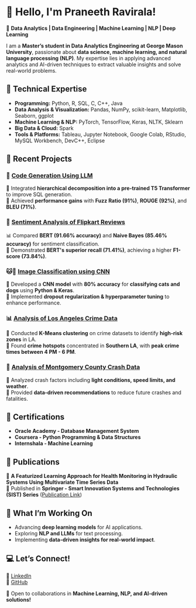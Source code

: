# 👋 Hello, I'm Praneeth Ravirala!  

📍 **Data Analytics | Data Engineering | Machine Learning | NLP | Deep Learning**  

I am a **Master’s student in Data Analytics Engineering at George Mason University**, passionate about **data science, machine learning, and natural language processing (NLP)**. My expertise lies in applying advanced analytics and AI-driven techniques to extract valuable insights and solve real-world problems.  

## 🔹 Technical Expertise  
- **Programming:** Python, R, SQL, C, C++, Java  
- **Data Analysis & Visualization:** Pandas, NumPy, scikit-learn, Matplotlib, Seaborn, ggplot  
- **Machine Learning & NLP:** PyTorch, TensorFlow, Keras, NLTK, Sklearn  
- **Big Data & Cloud:** Spark  
- **Tools & Platforms:** Tableau, Jupyter Notebook, Google Colab, RStudio, MySQL Workbench, DevC++, Eclipse  

## 🔹 Recent Projects  

### 🤖 [Code Generation Using LLM](https://github.com/praneethravirala/Code-Generation-Using-LLM.git)  
🚀 Integrated **hierarchical decomposition into a pre-trained T5 Transformer** to improve SQL generation.  
📌 Achieved **performance gains** with **Fuzz Ratio (91%)**, **ROUGE (92%)**, and **BLEU (71%)**.  

### 📝 [Sentiment Analysis of Flipkart Reviews](https://github.com/praneethravirala/Sentiment-Analysis-of-Flipkart-Reviews-Data.git)  
📊 Compared **BERT (91.66% accuracy)** and **Naive Bayes (85.46% accuracy)** for sentiment classification.  
📌 Demonstrated **BERT's superior recall (71.41%)**, achieving a higher **F1-score (73.84%)**.  

### 🐱🐶 [Image Classification using CNN](https://github.com/praneethravirala/Cats-vs-Dogs-Classification-using-CNN-Python-Keras.git)  
📌 Developed a **CNN model** with **80% accuracy** for **classifying cats and dogs** using **Python & Keras**.  
🚀 Implemented **dropout regularization & hyperparameter tuning** to enhance performance.  

### 📊 [Analysis of Los Angeles Crime Data](https://github.com/praneethravirala/Analysis-of-Los-Angeles-Crime-Data.git)  
📌 Conducted **K-Means clustering** on crime datasets to identify **high-risk zones** in LA.  
🚀 Found **crime hotspots** concentrated in **Southern LA**, with **peak crime times between 4 PM - 6 PM**.  

### 🚗 [Analysis of Montgomery County Crash Data](https://github.com/praneethravirala/Analysis-of-Montgomery-County-Crash-Reporting-Drivers-Data..git)  
📌 Analyzed crash factors including **light conditions, speed limits, and weather**.  
🚀 Provided **data-driven recommendations** to reduce future crashes and fatalities.  

## 🔹 Certifications  
- **Oracle Academy - Database Management System**  
- **Coursera - Python Programming & Data Structures**  
- **Internshala - Machine Learning**  

## 🔹 Publications  
📄 **A Featurized Learning Approach for Health Monitoring in Hydraulic Systems Using Multivariate Time Series Data**  
📌 Published in **Springer - Smart Innovation Systems and Technologies (SIST) Series** ([Publication Link](https://link.springer.com/chapter/10.1007/978-981-16-9705-0_7))  

## 🔹 What I’m Working On  
- Advancing **deep learning models** for AI applications.  
- Exploring **NLP and LLMs** for text processing.  
- Implementing **data-driven insights for real-world impact**.  

## 💻 Let’s Connect!  
📩 [LinkedIn](https://www.linkedin.com/in/praneeth-ravirala-521714178)  
📂 [GitHub](https://github.com/praneethravirala)  

🚀 Open to collaborations in **Machine Learning, NLP, and AI-driven solutions!**  
